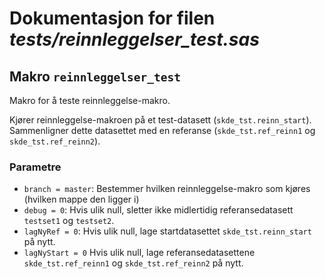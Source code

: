 
# Dokumentasjon for filen *tests/reinnleggelser_test.sas*


## Makro `reinnleggelser_test`

Makro for å teste reinnleggelse-makro.

Kjører reinnleggelse-makroen på et test-datasett (`skde_tst.reinn_start`).
Sammenligner dette datasettet med en referanse (`skde_tst.ref_reinn1` og `skde_tst.ref_reinn2`).

### Parametre

- `branch = master`: Bestemmer hvilken reinnleggelse-makro som kjøres (hvilken mappe den ligger i)
- `debug = 0`: Hvis ulik null, sletter ikke midlertidig referansedatasett `testset1` og `testset2`.
- `lagNyRef = 0`: Hvis ulik null, lage startdatasettet `skde_tst.reinn_start` på nytt.
- `lagNyStart = 0` Hvis ulik null, lage referansedatasettene `skde_tst.ref_reinn1` og `skde_tst.ref_reinn2` på nytt.

